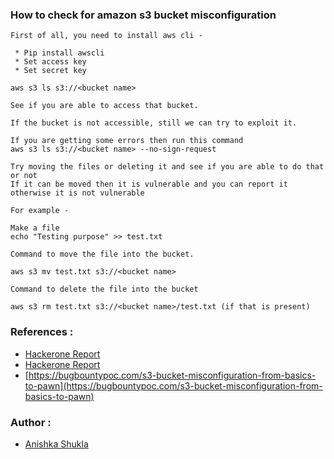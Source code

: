 ### How to check for amazon s3 bucket misconfiguration
````
First of all, you need to install aws cli -

 * Pip install awscli
 * Set access key 
 * Set secret key

aws s3 ls s3://<bucket name>

See if you are able to access that bucket.

If the bucket is not accessible, still we can try to exploit it.

If you are getting some errors then run this command 
aws s3 ls s3://<bucket name> --no-sign-request

Try moving the files or deleting it and see if you are able to do that or not 
If it can be moved then it is vulnerable and you can report it otherwise it is not vulnerable

For example -

Make a file 
echo "Testing purpose" >> test.txt 

Command to move the file into the bucket. 

aws s3 mv test.txt s3://<bucket name>

Command to delete the file into the bucket

aws s3 rm test.txt s3://<bucket name>/test.txt (if that is present)

````
### References :

 * [Hackerone Report](https://hackerone.com/reports/700051)
 * [Hackerone Report](https://hackerone.com/reports/229690)
 * [https://bugbountypoc.com/s3-bucket-misconfiguration-from-basics-to-pawn](https://bugbountypoc.com/s3-bucket-misconfiguration-from-basics-to-pawn)

### Author :
 
 * [Anishka Shukla](https://twitter.com/AnishkaShukla)



